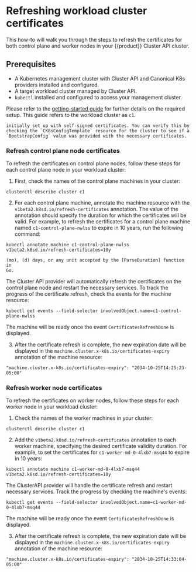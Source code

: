 # Refreshing workload cluster certificates

This how-to will walk you through the steps to refresh the certificates for
both control plane and worker nodes in your {{product}} Cluster API cluster.

## Prerequisites

- A Kubernetes management cluster with Cluster API and Canonical K8s providers
  installed and configured.
- A target workload cluster managed by Cluster API.
- `kubectl` installed and configured to access your management cluster.

Please refer to the [getting-started guide][getting-started] for further
details on the required setup.
This guide refers to the workload cluster as `c1`.

```{note} To refresh the certificates in your cluster, make sure it was
initially set up with self-signed certificates. You can verify this by
checking the `CK8sConfigTemplate` resource for the cluster to see if a
`BootstrapConfig` value was provided with the necessary certificates.
```

### Refresh control plane node certificates

To refresh the certificates on control plane nodes, follow these steps for each
control plane node in your workload cluster:

1. First, check the names of the control plane machines in your cluster:

```
clusterctl describe cluster c1
```

2. For each control plane machine, annotate the machine resource with the
`v1beta2.k8sd.io/refresh-certificates` annotation. The value of the annotation
should specify the duration for which the certificates will be valid. For
example, to refresh the certificates for a control plane machine named
`c1-control-plane-nwlss` to expire in 10 years, run the following command:

```
kubectl annotate machine c1-control-plane-nwlss v1beta2.k8sd.io/refresh-certificates=10y
```

```{note} The value of the annotation can be specified in years (y), months
(mo), (d) days, or any unit accepted by the [ParseDuration] function in
Go.
```

The Cluster API provider will automatically refresh the certificates on the
control plane node and restart the necessary services. To track the progress of
the certificate refresh, check the events for the machine resource:

```
kubectl get events --field-selector involvedObject.name=c1-control-plane-nwlss
```

The machine will be ready once the event `CertificatesRefreshDone` is
displayed.

3. After the certificate refresh is complete, the new expiration date will be
displayed in the `machine.cluster.x-k8s.io/certificates-expiry` annotation of
the machine resource:

```
"machine.cluster.x-k8s.io/certificates-expiry": "2034-10-25T14:25:23-05:00"
```

### Refresh worker node certificates

To refresh the certificates on worker nodes, follow these steps for each worker
node in your workload cluster:

1. Check the names of the worker machines in your cluster:

```
clusterctl describe cluster c1
```

2. Add the `v1beta2.k8sd.io/refresh-certificates` annotation to each worker
machine, specifying the desired certificate validity duration. For example, to
set the certificates for `c1-worker-md-0-4lxb7-msq44` to expire in 10 years:

```
kubectl annotate machine c1-worker-md-0-4lxb7-msq44 v1beta2.k8sd.io/refresh-certificates=10y
```

The ClusterAPI provider will handle the certificate refresh and restart
necessary services. Track the progress by checking the machine's events:

```
kubectl get events --field-selector involvedObject.name=c1-worker-md-0-4lxb7-msq44
```

The machine will be ready once the event `CertificatesRefreshDone` is
displayed.

3. After the certificate refresh is complete, the new expiration date will be
displayed in the `machine.cluster.x-k8s.io/certificates-expiry` annotation of
the machine resource:

```
"machine.cluster.x-k8s.io/certificates-expiry": "2034-10-25T14:33:04-05:00"
```

<!-- Links -->
[getting-started]: ../tutorial/getting-started.md
[ParseDuration]: https://pkg.go.dev/time#ParseDuration
